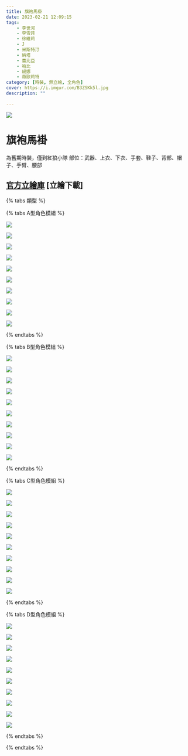 ```yaml
---
title: 旗袍馬褂
date: 2023-02-21 12:09:15
tags:
    - 李世河
    - 李雪菲
    - 徐維莉
    - J
    - 米斯特汀
    - 納塔
    - 蕾比亞
    - 哈比
    - 緹娜
    - 薇歐莉特
category: [時裝, 無立繪, 全角色]
cover: https://i.imgur.com/B3ZSKk5l.jpg
description: ""

---
```

![](https://i.imgur.com/B3ZSKk5.jpg)
# 旗袍馬褂

為舊期時裝，僅到紅狼小隊
部位：武器、上衣、下衣、手套、鞋子、背部、帽子、手臂、腰部



[官方立繪庫](https://closers.nexon.com/Pds/FanSiteKit)
[立繪下載]
---
{% tabs 類型 %}
<!-- tab 模組A型-->
{% tabs A型角色模組 %}
<!-- tab 李世河(Seha)-->
[![](https://i.imgur.com/5AW2bno.png)](https://i.imgur.com/5AW2bno.png)
<!-- endtab -->
<!-- tab 李雪菲(Seulbi)-->
[![](https://i.imgur.com/kqySqB6.png)](https://i.imgur.com/kqySqB6.png)
<!-- endtab -->
<!-- tab 徐維莉(Yuri)-->
[![](https://i.imgur.com/aIK4fZb.png)](https://i.imgur.com/aIK4fZb.png)
<!-- endtab -->
<!-- tab J-->
[![](https://i.imgur.com/YFREruJ.png)](https://i.imgur.com/YFREruJ.png)
<!-- endtab -->
<!-- tab 米斯特汀(Tein)-->
[![](https://i.imgur.com/9GZWWY1.png)](https://i.imgur.com/9GZWWY1.png)
<!-- endtab -->
<!-- tab 納塔(Nata)-->
[![](https://i.imgur.com/bvSL3pl.png)](https://i.imgur.com/bvSL3pl.png)
<!-- endtab -->
<!-- tab 蕾比雅(Levia)-->
[![](https://i.imgur.com/OotnMsi.png)](https://i.imgur.com/OotnMsi.png)
<!-- endtab -->
<!-- tab 哈比(Harpy)-->
[![](https://i.imgur.com/UrTtLTh.png)](https://i.imgur.com/UrTtLTh.png)
<!-- endtab -->
<!-- tab 緹娜(Tina)-->
[![](https://i.imgur.com/kFRRnzm.png)](https://i.imgur.com/kFRRnzm.png)
<!-- endtab -->
<!-- tab 薇歐莉特(Violet)-->
[![](https://i.imgur.com/6ePwXlX.png)](https://i.imgur.com/6ePwXlX.png)
<!-- endtab -->
{% endtabs %}
<!-- endtab -->

<!-- tab 模組B型-->
{% tabs B型角色模組 %}
<!-- tab 李世河(Seha)-->
[![](https://i.imgur.com/sGoXRl0.png)](https://i.imgur.com/sGoXRl0.png)
<!-- endtab -->
<!-- tab 李雪菲(Seulbi)-->
[![](https://i.imgur.com/6DZdXWS.png)](https://i.imgur.com/6DZdXWS.png)
<!-- endtab -->
<!-- tab 徐維莉(Yuri)-->
[![](https://i.imgur.com/teAetS1.png)](https://i.imgur.com/teAetS1.png)
<!-- endtab -->
<!-- tab J-->
[![](https://i.imgur.com/3sW684L.png)](https://i.imgur.com/3sW684L.png)
<!-- endtab -->
<!-- tab 米斯特汀(Tein)-->
[![](https://i.imgur.com/VoXcQZw.png)](https://i.imgur.com/VoXcQZw.png)
<!-- endtab -->
<!-- tab 納塔(Nata)-->
[![](https://i.imgur.com/itp26z6.png)](https://i.imgur.com/itp26z6.png)
<!-- endtab -->
<!-- tab 蕾比雅(Levia)-->
[![](https://i.imgur.com/he8htVO.png)](https://i.imgur.com/he8htVO.png)
<!-- endtab -->
<!-- tab 哈比(Harpy)-->
[![](https://i.imgur.com/ZqlPvjU.png)](https://i.imgur.com/ZqlPvjU.png)
<!-- endtab -->
<!-- tab 緹娜(Tina)-->
[![](https://i.imgur.com/VxClFGl.png)](https://i.imgur.com/VxClFGl.png)
<!-- endtab -->
<!-- tab 薇歐莉特(Violet)-->
[![](https://i.imgur.com/4hze5Oz.png)](https://i.imgur.com/4hze5Oz.png)
<!-- endtab -->
{% endtabs %}
<!-- endtab -->

<!-- tab 模組C型-->
{% tabs C型角色模組 %}
<!-- tab 李世河(Seha)-->
[![](https://i.imgur.com/b0QAz5d.png)](https://i.imgur.com/b0QAz5d.png)
<!-- endtab -->
<!-- tab 李雪菲(Seulbi)-->
[![](https://i.imgur.com/a2AeiSW.png)](https://i.imgur.com/a2AeiSW.png)
<!-- endtab -->
<!-- tab 徐維莉(Yuri)-->
[![](https://i.imgur.com/8EASO28.png)](https://i.imgur.com/8EASO28.png)
<!-- endtab -->
<!-- tab J-->
[![](https://i.imgur.com/gbTvSDp.png)](https://i.imgur.com/gbTvSDp.png)
<!-- endtab -->
<!-- tab 米斯特汀(Tein)-->
[![](https://i.imgur.com/1FZPWnX.png)](https://i.imgur.com/1FZPWnX.png)
<!-- endtab -->
<!-- tab 納塔(Nata)-->
[![](https://i.imgur.com/E0bBbbu.png)](https://i.imgur.com/E0bBbbu.png)
<!-- endtab -->
<!-- tab 蕾比雅(Levia)-->
[![](https://i.imgur.com/YiExJAH.png)](https://i.imgur.com/YiExJAH.png)
<!-- endtab -->
<!-- tab 哈比(Harpy)-->
[![](https://i.imgur.com/vYE4oaj.png)](https://i.imgur.com/vYE4oaj.png)
<!-- endtab -->
<!-- tab 緹娜(Tina)-->
[![](https://i.imgur.com/h5GG25k.png)](https://i.imgur.com/h5GG25k.png)
<!-- endtab -->
<!-- tab 薇歐莉特(Violet)-->
[![](https://i.imgur.com/MlUppps.png)](https://i.imgur.com/MlUppps.png)
<!-- endtab -->
{% endtabs %}
<!-- endtab -->

<!-- tab 模組D型-->
{% tabs D型角色模組 %}
<!-- tab 李世河(Seha)-->
[![](https://i.imgur.com/hZQAeeg.png)](https://i.imgur.com/hZQAeeg.png)
<!-- endtab -->
<!-- tab 李雪菲(Seulbi)-->
[![](https://i.imgur.com/NSkW0Cl.png)](https://i.imgur.com/NSkW0Cl.png)
<!-- endtab -->
<!-- tab 徐維莉(Yuri)-->
[![](https://i.imgur.com/WRuOgxg.png)](https://i.imgur.com/WRuOgxg.png)
<!-- endtab -->
<!-- tab J-->
[![](https://i.imgur.com/hRwO95B.png)](https://i.imgur.com/hRwO95B.png)
<!-- endtab -->
<!-- tab 米斯特汀(Tein)-->
[![](https://i.imgur.com/myFQEhM.png)](https://i.imgur.com/myFQEhM.png)
<!-- endtab -->
<!-- tab 納塔(Nata)-->
[![](https://i.imgur.com/JPcr9lq.png)](https://i.imgur.com/JPcr9lq.png)
<!-- endtab -->
<!-- tab 蕾比雅(Levia)-->
[![](https://i.imgur.com/Untn787.png)](https://i.imgur.com/Untn787.png)
<!-- endtab -->
<!-- tab 哈比(Harpy)-->
[![](https://i.imgur.com/poGOp5Y.png)](https://i.imgur.com/poGOp5Y.png)
<!-- endtab -->
<!-- tab 緹娜(Tina)-->
[![](https://i.imgur.com/GkMmzX2.png)](https://i.imgur.com/GkMmzX2.png)
<!-- endtab -->
<!-- tab 薇歐莉特(Violet)-->
[![](https://i.imgur.com/yuAdJku.png)](https://i.imgur.com/yuAdJku.png)
<!-- endtab -->
{% endtabs %}
<!-- endtab -->

{% endtabs %}